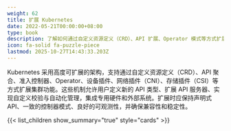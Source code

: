 ```yaml
---
weight: 62
title: 扩展 Kubernetes
date: 2022-05-21T00:00:00+08:00
type: book
description: 了解如何通过自定义资源定义（CRD）、API 扩展、Operator 模式等方式扩展 Kubernetes 集群功能，构建符合特定需求的云原生应用平台。
icon: fa-solid fa-puzzle-piece
lastmod: 2025-10-27T14:43:33.203Z
---
```


Kubernetes 采用高度可扩展的架构，支持通过自定义资源定义（CRD）、API 聚合、准入控制器、Operator、设备插件、网络插件（CNI）、存储插件（CSI）等方式扩展集群功能。这些机制允许用户定义新的 API 类型、扩展 API 服务器、实现自定义校验与自动化管理，集成专用硬件和外部系统。扩展时应保持声明式 API、一致的控制器模式、良好的可观测性，并确保兼容性和稳定性。

{{< list_children show_summary="true" style="cards"  >}}
